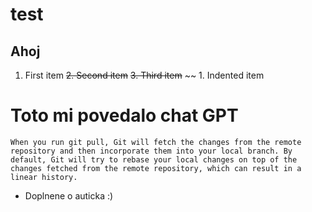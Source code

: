 # test 
## Ahoj

1. First item
~~2. Second item~~
~~3. Third item~~
~~    1. Indented item

# Toto mi povedalo chat GPT
```
When you run git pull, Git will fetch the changes from the remote repository and then incorporate them into your local branch. By default, Git will try to rebase your local changes on top of the changes fetched from the remote repository, which can result in a linear history.
```

- Doplnene o auticka :)

